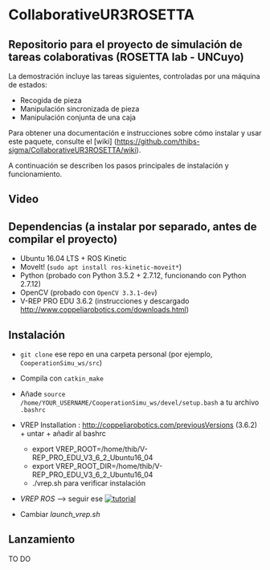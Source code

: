# CollaborativeUR3ROSETTA

## Repositorio para el proyecto de simulación de tareas colaborativas (ROSETTA lab - UNCuyo)

La demostración incluye las tareas siguientes, controladas por una máquina de estados:

- Recogida de pieza
- Manipulación sincronizada de pieza
- Manipulación conjunta de una caja

Para obtener una documentación e instrucciones sobre cómo instalar y usar este paquete, consulte el [wiki] (https://github.com/thibs-sigma/CollaborativeUR3ROSETTA/wiki).

A continuación se describen los pasos principales de instalación y funcionamiento.

## Video

<!-- [![Watch the video]()](https://youtu.be/jia6zDLpsHE) -->


## Dependencias (a instalar por separado, antes de compilar el proyecto)

- Ubuntu 16.04 LTS + ROS Kinetic
- MoveIt! (`sudo apt install ros-kinetic-moveit*`)
- Python (probado con Python 3.5.2 + 2.7.12, funcionando con Python 2.7.12)
- OpenCV (probado con `OpenCV 3.3.1-dev`)
- V-REP PRO EDU 3.6.2 (instrucciones y descargado http://www.coppeliarobotics.com/downloads.html)

## Instalación

- `git clone` ese repo en una carpeta personal (por ejemplo, `CooperationSimu_ws/src`)
- Compila con `catkin_make`
- Añade `source /home/YOUR_USERNAME/CooperationSimu_ws/devel/setup.bash` a tu archivo `.bashrc`

- VREP Installation : http://coppeliarobotics.com/previousVersions (3.6.2) + untar + añadir al bashrc
  - export VREP_ROOT=/home/thib/V-REP_PRO_EDU_V3_6_2_Ubuntu16_04
  - export VREP_ROOT_DIR=/home/thib/V-REP_PRO_EDU_V3_6_2_Ubuntu16_04
  - ./vrep.sh para verificar instalación
- *VREP ROS* --> seguir ese [![tutorial]()](http://www.coppeliarobotics.com/helpFiles/en/ros1Tutorial.htm)
- Cambiar *launch_vrep.sh*

## Lanzamiento

TO DO
